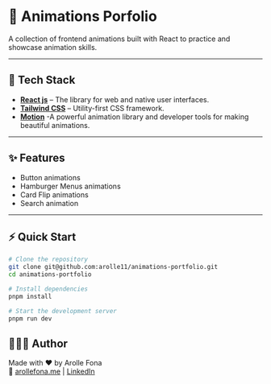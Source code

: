# 🚀 Animations Porfolio

A collection of frontend animations built with React to practice and showcase animation skills.

---

## 🧰 Tech Stack

- [**React js**](https://react.dev/) – The library for web and native user interfaces.
- [**Tailwind CSS**](https://tailwindcss.com/) – Utility-first CSS framework.
- [**Motion**](https://motion.dev/) -A powerful animation library and developer tools for making beautiful animations.

---

## ✨ Features

- Button animations
- Hamburger Menus animations
- Card Flip animations
- Search animation

---

## ⚡ Quick Start

```bash
# Clone the repository
git clone git@github.com:arolle11/animations-portfolio.git
cd animations-portfolio

# Install dependencies
pnpm install

# Start the development server
pnpm run dev

```

## 👩🏽‍💻 Author

Made with ❤️ by Arolle Fona  
🔗 [arollefona.me](https://arollefona.me) | [LinkedIn](https://www.linkedin.com/in/arolle-fona-300705188)
